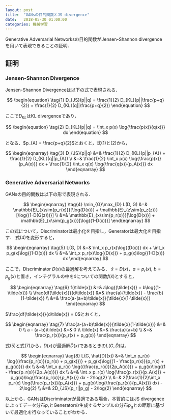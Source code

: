 ```yaml
---
layout: post
title:  "GANsの目的関数とJS divergence"
date:   2018-05-30 01:00:00
categories: 機械学習
---
```


Generative Adversarial Networksの目的関数がJensen-Shannon divergenceを用いて表現できることの証明．

## 証明

### Jensen-Shannon Divergence
Jensen-Shannon Divergenceは以下の式で表現される．

$$
\begin{equation}
\tag{1}
D_{JS}(p||q) = \frac{1}{2} D_{KL}(p||\frac{p+q}{2}) + \frac{1}{2} D_{KL}(q||\frac{p+q}{2})
\end{equation}
$$

ここで$D_{KL}$はKL divergenceであり，

$$
\begin{equation}
\tag{2}
D_{KL}(p||q) = \int_x p(x) \log{\frac{p(x)}{q(x)}} dx
\end{equation}
$$

となる．$p_{A} = \frac{p+q}{2}$とおくと，式(1)と(2)から，

$$
\begin{eqnarray}
\tag{3}
D_{JS}(p||q) &=& \frac{1}{2} D_{KL}(p||p_{A}) + \frac{1}{2} D_{KL}(q||p_{A}) \\
&=& \frac{1}{2} \int_x p(x) \log{\frac{p(x)}{p_A(x)}} dx + \frac{1}{2} \int_x q(x) \log{\frac{q(x)}{p_A(x)}} dx
\end{eqnarray}
$$

### Generative Adversarial Networks
GANsの目的関数は以下の形で表現される．

$$
\begin{eqnarray}
\tag{4}
\min_{G}\max_{D} L(D, G) &=& \mathbb{E}_{x\sim{p_r(x)}}[\log{D(x)}] + \mathbb{E}_{z\sim{p_z(z)}}[\log{(1-D(G(z)))}] \\
&=& \mathbb{E}_{x\sim{p_r(x)}}[\log{D(x)}] + \mathbb{E}_{x\sim{p_g(x)}}[\log{(1-D(x))}]
\end{eqnarray}
$$

この式について，Discriminatorは最小化を目指し，Generatorは最大化を目指す．
式(4)を変形すると，

$$
\begin{eqnarray}
\tag{5}
L(G, D) &=& \int_x p_r(x)\log{(D(x))} dx + \int_x p_g(x)\log{(1-D(x))} dx \\
&=& \int_x p_r(x)\log{(D(x))} + p_g(x)\log{(1-D(x))} dx
\end{eqnarray}
$$

ここで，Discriminator $D(x)$の最適解を考えてみる．
$\tilde{x} = D(x)$，$a=p_r(x)$, $b=p_g(x)$と置き，インテグラルの中を$\tilde{x}$についての関数$f(\tilde{x})$とすると，

$$
\begin{eqnarray}
\tag{6}
f(\tilde{x}) &=& a\log{(\tilde{x})} + b\log{(1-\tilde{x})} \\
\frac{df(\tilde{x})}{d\tilde{x}} &=& \frac{a}{\tilde{x}} - \frac{b}{1-\tilde{x}} \\
&=& \frac{a-(a+b)\tilde{x}}{\tilde{x}(1-\tilde{x})}
\end{eqnarray}
$$

$\frac{df(\tilde{x})}{d\tilde{x}} = 0$とおくと，

$$
\begin{eqnarray}
\tag{7}
\frac{a-(a+b)\tilde{x}}{\tilde{x}(1-\tilde{x})} &=& 0 \\
a - (a+b)\tilde{x} &=& 0 \\
\tilde{x} &=& \frac{a}{a+b} \\
&=& \frac{p_r(x)}{p_r(x) + p_g(x)}
\end{eqnarray}
$$

式(5)と式(7)から，$D(x)$が最適解$\hat{D}(x)$であるときの$L(G, \hat{D})$は，

$$
\begin{eqnarray}
\tag{8}
L(G, \hat{D}(x)) &=& \int_x p_r(x) \log{(\frac{p_r(x)}{p_r(x) + p_g(x)})} + p_g(x)\log{(1 - \frac{p_r(x)}{p_r(x) + p_g(x)})} dx \\
&=& \int_x p_r(x) \log{(\frac{p_r(x)}{2p_A(x)})} + p_g(x)\log{(1 - \frac{p_r(x)}{2p_A(x)})} dx \\
&=& \int_x p_r(x) \log{\frac{p_r(x)}{p_A(x)}} + p_g(x)\log{\frac{p_r(x)}{p_A(x)}} dx - 2\log{2} \\
&=& 2(\frac{1}{2}\int_x p_r(x) \log{\frac{p_r(x)}{p_A(x)}} + p_g(x)\log{\frac{p_r(x)}{p_A(x)}} dx) - 2\log{2} \\
&=& 2D_{JS}(p_r||p_g) - 2\log{2}
\end{eqnarray}
$$

以上から，GANsはDiscriminatorが最適である場合，本質的にはJS divergenceによってデータ分布$p_r$とGeneratorの生成するサンプルの分布$p_g$との距離に基づいて最適化を行なっていることがわかる．
